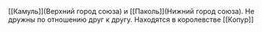 [[Камуль]](Верхний город союза) и [[Паколь]](Нижний город союза). Не дружны по отношению друг к другу. Находятся в королевстве [[Копур]]